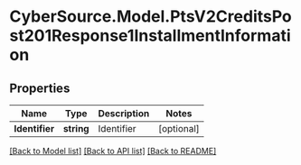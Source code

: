 # CyberSource.Model.PtsV2CreditsPost201Response1InstallmentInformation
## Properties

Name | Type | Description | Notes
------------ | ------------- | ------------- | -------------
**Identifier** | **string** | Identifier  | [optional] 

[[Back to Model list]](../README.md#documentation-for-models) [[Back to API list]](../README.md#documentation-for-api-endpoints) [[Back to README]](../README.md)


